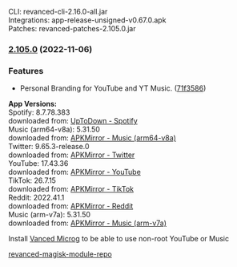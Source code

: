 CLI: revanced-cli-2.16.0-all.jar  
Integrations: app-release-unsigned-v0.67.0.apk  
Patches: revanced-patches-2.105.0.jar  

### [2.105.0](https://github.com/E85Addict/revanced-patches/compare/v2.104.0...v2.105.0) (2022-11-06)
### Features
* Personal Branding for YouTube and YT Music. ([71f3586](https://github.com/E85Addict/revanced-patches/commit/71f35869b0827de719320edd91fed638522444ff))

  
**App Versions:**  
Spotify: 8.7.78.383  
downloaded from: [UpToDown - Spotify](https://spotify.en.uptodown.com/android/download/85931141)  
Music (arm64-v8a): 5.31.50  
downloaded from: [APKMirror - Music (arm64-v8a)](https://www.apkmirror.com/apk/google-inc/youtube-music/youtube-music-5-31-50-release/youtube-music-5-31-50-2-android-apk-download/)  
Twitter: 9.65.3-release.0  
downloaded from: [APKMirror - Twitter](https://www.apkmirror.com/apk/twitter-inc/twitter/twitter-9-65-3-release-0-release/twitter-9-65-3-release-0-android-apk-download/)  
YouTube: 17.43.36  
downloaded from: [APKMirror - YouTube](https://www.apkmirror.com/apk/google-inc/youtube/youtube-17-43-36-release/youtube-17-43-36-2-android-apk-download/)  
TikTok: 26.7.15  
downloaded from: [APKMirror - TikTok](https://www.apkmirror.com/apk/tiktok-pte-ltd/tik-tok-including-musical-ly/tik-tok-including-musical-ly-26-7-15-release/tiktok-26-7-15-2-android-apk-download/)  
Reddit: 2022.41.1  
downloaded from: [APKMirror - Reddit](https://www.apkmirror.com/apk/redditinc/reddit/reddit-2022-41-1-release/reddit-2022-41-1-2-android-apk-download/)  
Music (arm-v7a): 5.31.50  
downloaded from: [APKMirror - Music (arm-v7a)](https://www.apkmirror.com/apk/google-inc/youtube-music/youtube-music-5-31-50-release/youtube-music-5-31-50-android-apk-download/)  

Install [Vanced Microg](https://github.com/inotia00/VancedMicroG/releases) to be able to use non-root YouTube or Music  

[revanced-magisk-module-repo](https://github.com/E85Addict/revanced-magisk-module)  
